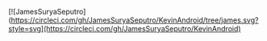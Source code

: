 [![JamesSuryaSeputro](https://circleci.com/gh/JamesSuryaSeputro/KevinAndroid/tree/james.svg?style=svg](https://circleci.com/gh/JamesSuryaSeputro/KevinAndroid)
